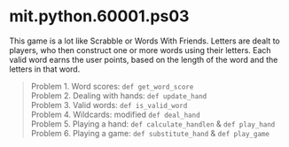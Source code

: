 # mit.python.60001.ps03

This game is a lot like Scrabble or Words With Friends. Letters are dealt to players, who then construct one or more words using their letters. Each valid word earns the user points, based on the length of the word and the letters in that word.

> Problem 1. Word scores: `def get_word_score` <br>
> Problem 2. Dealing with hands: `def update_hand` <br>
> Problem 3. Valid words: `def is_valid_word` <br>
> Problem 4. Wildcards: modified `def deal_hand` <br>
> Problem 5. Playing a hand: `def calculate_handlen` & `def play_hand` <br>
> Problem 6. Playing a game: `def substitute_hand` & `def play_game` <br>
